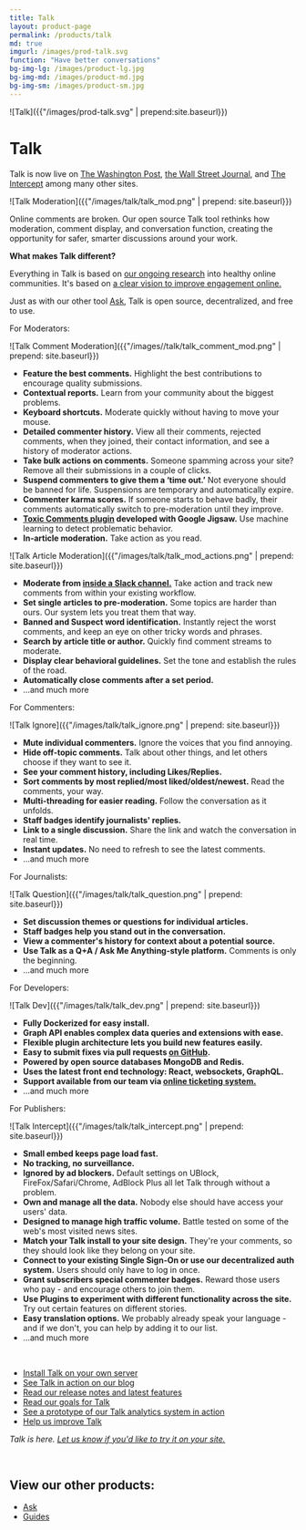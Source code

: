 ```yaml
---
title: Talk
layout: product-page
permalink: /products/talk
md: true
imgurl: /images/prod-talk.svg
function: "Have better conversations"
bg-img-lg: /images/product-lg.jpg
bg-img-md: /images/product-md.jpg
bg-img-sm: /images/product-sm.jpg
---
```


![Talk]({{"/images/prod-talk.svg" | prepend:site.baseurl}})

# Talk 

Talk is now live on [The Washington Post](https://www.washingtonpost.com/pr/wp/2017/09/06/the-washington-post-launches-talk-commenting-platform/), [the Wall Street Journal](https://www.wsj.com/articles/a-wsj-commenting-experiment-1510164431), and [The Intercept](https://theintercept.com/2017/12/18/comments-coral-project/) among many other sites.

![Talk Moderation]({{"/images/talk/talk_mod.png" | prepend: site.baseurl}})


Online comments are broken. Our open source Talk tool rethinks how moderation, comment display, and conversation function, creating the opportunity for safer, smarter discussions around your work.


**What makes Talk different?**

Everything in Talk is based on [our ongoing research](https://coralproject.net/research.html) into healthy online communities. It's based on [a clear vision to improve engagement online.](https://blog.coralproject.net/our-goals-for-talk/)

Just as with our other tool [Ask](https://coralproject.net/products/ask.html), Talk is open source, decentralized, and free to use.

For Moderators:

![Talk Comment Moderation]({{"/images//talk/talk_comment_mod.png" | prepend: site.baseurl}})

* **Feature the best comments.** Highlight the best contributions to encourage quality submissions.
* **Contextual reports.** Learn from your community about the biggest problems.
* **Keyboard shortcuts.** Moderate quickly without having to move your mouse.
* **Detailed commenter history.** View all their comments, rejected comments, when they joined, their contact information, and see a history of moderator actions. 
* **Take bulk actions on comments.** Someone spamming across your site? Remove all their submissions in a couple of clicks.
* **Suspend commenters to give them a ‘time out.’** Not everyone should be banned for life. Suspensions are temporary and automatically expire.
* **Commenter karma scores.** If someone starts to behave badly, their comments automatically switch to pre-moderation until they improve.
* **[Toxic Comments plugin](https://blog.coralproject.net/toxic-avenging/) developed with Google Jigsaw.** Use machine learning to detect problematic behavior.
* **In-article moderation.** Take action as you read.

<div class="talkimg">![Talk Article Moderation]({{"/images/talk/talk_mod_actions.png" | prepend: site.baseurl}})</div>

* **Moderate from [inside a Slack channel.](https://blog.coralproject.net/slacking-on/)** Take action and track new comments from within your existing workflow.
* **Set single articles to pre-moderation.** Some topics are harder than ours. Our system lets you treat them that way.
* **Banned and Suspect word identification.** Instantly reject the worst comments, and keep an eye on other tricky words and phrases.
* **Search by article title or author.** Quickly find comment streams to moderate.
* **Display clear behavioral guidelines.** Set the tone and establish the rules of the road.
* **Automatically close comments after a set period.** 
* …and much more

For Commenters:

![Talk Ignore]({{"/images/talk/talk_ignore.png" | prepend: site.baseurl}})

* **Mute individual commenters.** Ignore the voices that you find annoying.
* **Hide off-topic comments.** Talk about other things, and let others choose if they want to see it.
* **See your comment history, including Likes/Replies.** 
* **Sort comments by most replied/most liked/oldest/newest.** Read the comments, your way.
* **Multi-threading for easier reading.** Follow the conversation as it unfolds.
* **Staff badges identify journalists' replies.**
* **Link to a single discussion.** Share the link and watch the conversation in real time.
* **Instant updates.** No need to refresh to see the latest comments.
* …and much more


For Journalists:

![Talk Question]({{"/images/talk/talk_question.png" | prepend: site.baseurl}})

* **Set discussion themes or questions for individual articles.** 
* **Staff badges help you stand out in the conversation.**
* **View a commenter's history for context about a potential source.** 
* **Use Talk as a Q+A / Ask Me Anything-style platform.** Comments is only the beginning.
* …and much more

For Developers:

![Talk Dev]({{"/images/talk/talk_dev.png" | prepend: site.baseurl}})

* **Fully Dockerized for easy install.**
* **Graph API enables complex data queries and extensions with ease.**
* **Flexible plugin architecture lets you build new features easily.**
* **Easy to submit fixes via pull requests [on GitHub](https://github.com/coralproject/).**
* **Powered by open source databases MongoDB and Redis.**
* **Uses the latest front end technology: React, websockets, GraphQL.**
* **Support available from our team via [online ticketing system.](https://support.coralproject.net/hc/en-us/requests/new)** 
* …and much more

For Publishers:

![Talk Intercept]({{"/images/talk/talk_intercept.png" | prepend: site.baseurl}})

* **Small embed keeps page load fast.**
* **No tracking, no surveillance.** 
* **Ignored by ad blockers.** Default settings on UBlock, FireFox/Safari/Chrome, AdBlock Plus all let Talk through without a problem.
* **Own and manage all the data.** Nobody else should have access your users' data. 
* **Designed to manage high traffic volume.** Battle tested on some of the web's most visited news sites.
* **Match your Talk install to your site design.** They're your comments, so they should look like they belong on your site.
* **Connect to your existing Single Sign-On or use our decentralized auth system.** Users should only have to log in once.
* **Grant subscribers special commenter badges.** Reward those users who pay - and encourage others to join them.
* **Use Plugins to experiment with different functionality across the site.** Try out certain features on different stories.
* **Easy translation options.** We probably already speak your language - and if we don't, you can help by adding it to our list. 
* …and much more
 
&nbsp; 

* [Install Talk on your own server](https://coralproject.github.io/talk/index.html)
* [See Talk in action on our blog](https://blog.coralproject.net/the-empty-box/)
* [Read our release notes and latest features](https://github.com/coralproject/talk/releases)
* [Read our goals for Talk](https://blog.coralproject.net/our-goals-for-talk/)
* [See a prototype of our Talk analytics system in action](https://youtu.be/pP7Rr12j4QY?t=21m30s)
* [Help us improve Talk](/contribute.html#help-us-improve-talk)

*Talk is here. [Let us know if you'd like to try it on your site.](https://coralproject.net/contact.html)*

&nbsp; 
&nbsp; 


## View our other products:
* [Ask](/products/ask.html)
* [Guides](/products/guides.html)
